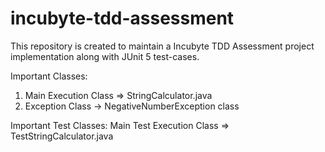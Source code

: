 # incubyte-tdd-assessment

This repository is created to maintain a Incubyte TDD Assessment project implementation along with JUnit 5 test-cases. 

Important Classes:
1. Main Execution Class => StringCalculator.java
2. Exception Class -> NegativeNumberException class

Important Test Classes:
Main Test Execution Class => TestStringCalculator.java
